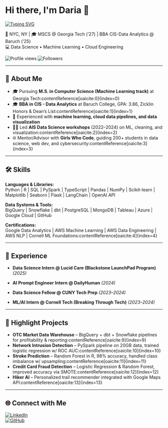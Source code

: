 # Hi there, I'm Daria 👋
[![Typing SVG](https://readme-typing-svg.demolab.com?font=Fira+Code&pause=1000&color=0CF745&width=435&lines=Data+Scientist+%7C+AI+Enthusiast;Cloud+Engineer+in+Training;Lifelong+Learner+%F0%9F%9A%80)](https://git.io/typing-svg)


📍 NYC, NY | 🎓 MSCS @ Georgia Tech (’27) | BBA CIS-Data Analytics @ Baruch (’25)  
💻 Data Science • Machine Learning • Cloud Engineering  

![Profile views](https://komarev.com/ghpvc/?username=DariaKhot&color=blue) 
![Followers](https://img.shields.io/github/followers/DariaKhot?label=Follow&style=social)  

---

## 🚀 About Me  
- 🎓 Pursuing **M.S. in Computer Science (Machine Learning track)** at Georgia Tech:contentReference[oaicite:0]{index=0}  
- 🎓 **BBA in CIS - Data Analytics** at Baruch College, GPA: 3.86, Zicklin Honors & Dean’s List:contentReference[oaicite:1]{index=1}  
- 🔭 Experienced with **machine learning, cloud data pipelines, and data visualization**  
- 🧑‍🏫 Led **AIS Data Science workshops** (2022–2024) on ML, cleaning, and visualization:contentReference[oaicite:2]{index=2}  
- 🌐 Mentor/Advisor with **Girls Who Code**, guiding 200+ students in data science, web dev, and cybersecurity:contentReference[oaicite:3]{index=3}  

---

## 🛠️ Skills  

**Languages & Libraries:**  
Python | R | SQL | PySpark | TypeScript | Pandas | NumPy | Scikit-learn | Matplotlib | Seaborn | Flask | LangChain | OpenAI API  

**Data Systems & Tools:**  
BigQuery | Snowflake | dbt | PostgreSQL | MongoDB | Tableau | Azure | Google Cloud | GitHub  

**Certifications:**  
Google Data Analytics | AWS Machine Learning | AWS Data Engineering | AWS NLP | Cornell ML Foundations:contentReference[oaicite:4]{index=4}

---

## 💼 Experience  

- **Data Science Intern @ Lucid Care (Blackstone LaunchPad Program)** _(2025)_

- **AI Prompt Engineer Intern @ DailyHuman** _(2024)_  

- **Data Science Fellow @ CUNY Tech Prep** _(2023–2024)_  

- **ML/AI Intern @ Cornell Tech (Breaking Through Tech)** _(2023–2024)_  

---

## 📂 Highlight Projects  

- **OTC Market Data Warehouse** – BigQuery + dbt + Snowflake pipelines for profitability & reporting:contentReference[oaicite:9]{index=9}  
- **Network Intrusion Detection** – PySpark pipeline on 20GB data, trained logistic regression w/ ROC AUC:contentReference[oaicite:10]{index=10}  
- **Stroke Prediction** – Random Forest in R, 98% accuracy, handled class imbalance w/ upsampling:contentReference[oaicite:11]{index=11}  
- **Credit Card Fraud Detection** – Logistic Regression & Random Forest, improved accuracy via SMOTE:contentReference[oaicite:12]{index=12}  
- **Hiker AI** – Personalized trail recommender integrated with Google Maps API:contentReference[oaicite:13]{index=13}  

---

## 🌐 Connect with Me  
[![LinkedIn](https://img.shields.io/badge/LinkedIn-0077B5?style=for-the-badge&logo=linkedin&logoColor=white)](https://linkedin.com/in/daria-khotunitskaya)  
[![GitHub](https://img.shields.io/badge/GitHub-100000?style=for-the-badge&logo=github&logoColor=white)](https://github.com/DariaKhot)  

